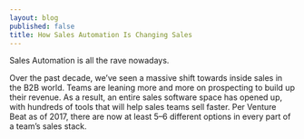 ```yaml
---
layout: blog
published: false
title: How Sales Automation Is Changing Sales
---
```

Sales Automation is all the rave nowadays.

Over the past decade, we’ve seen a massive shift towards inside sales in the B2B world. Teams are leaning more and more on prospecting to build up their revenue. As a result, an entire sales software space has opened up, with hundreds of tools that will help sales teams sell faster. Per Venture Beat as of 2017, there are now at least 5–6 different options in every part of a team’s sales stack.

